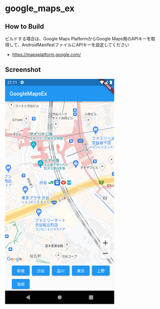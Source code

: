 # google_maps_ex

## How to Build
ビルドする場合は、Google Maps PlatformからGoogle Maps用のAPIキーを取得して、AndroidManifestファイルにAPIキーを設定してください
- https://mapsplatform.google.com/

## Screenshot
<img src="screenshot/img.png" width="360px">
